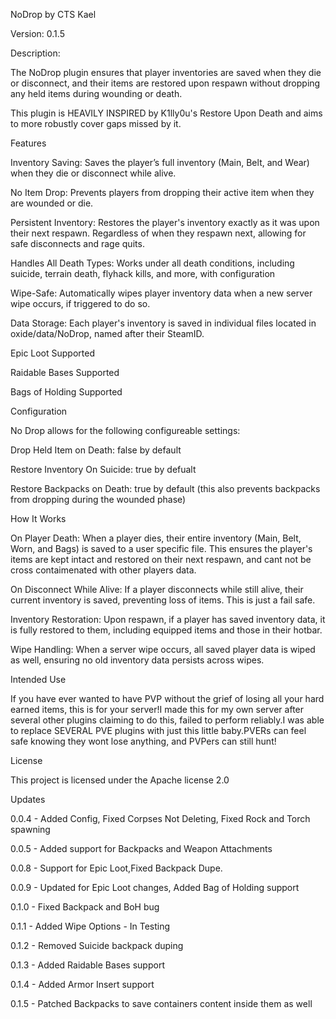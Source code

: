 NoDrop by CTS Kael

Version: 0.1.5

Description:

The NoDrop plugin ensures that player inventories are saved when they die or disconnect, and their items are restored upon respawn without dropping any held items during wounding or death.

This plugin is HEAVILY INSPIRED by K1lly0u's Restore Upon Death and aims to more robustly cover gaps missed by it.

Features

Inventory Saving: Saves the player’s full inventory (Main, Belt, and Wear) when they die or disconnect while alive.

No Item Drop: Prevents players from dropping their active item when they are wounded or die.

Persistent Inventory: Restores the player's inventory exactly as it was upon their next respawn. Regardless of when they respawn next, allowing for safe disconnects and rage quits.

Handles All Death Types: Works under all death conditions, including suicide, terrain death, flyhack kills, and more, with configuration

Wipe-Safe: Automatically wipes player inventory data when a new server wipe occurs, if triggered to do so.

Data Storage: Each player's inventory is saved in individual files located in oxide/data/NoDrop, named after their SteamID.

Epic Loot Supported

Raidable Bases Supported

Bags of Holding Supported

Configuration

No Drop allows for the following configureable settings:

Drop Held Item on Death: false by default

Restore Inventory On Suicide: true by defualt

Restore Backpacks on Death: true by default (this also prevents backpacks from dropping during the wounded phase)

How It Works

On Player Death: When a player dies, their entire inventory (Main, Belt, Worn, and Bags) is saved to a user specific file. This ensures the player's items are kept intact and restored on their next respawn, and cant not be cross contaimenated with other players data.

On Disconnect While Alive: If a player disconnects while still alive, their current inventory is saved, preventing loss of items. This is just a fail safe.

Inventory Restoration: Upon respawn, if a player has saved inventory data, it is fully restored to them, including equipped items and those in their hotbar.

Wipe Handling: When a server wipe occurs, all saved player data is wiped as well, ensuring no old inventory data persists across wipes.

Intended Use

If you have ever wanted to have PVP without the grief of losing all your hard earned items, this is for your server!I made this for my own server after several other plugins claiming to do this, failed to perform reliably.I was able to replace SEVERAL PVE plugins with just this little baby.PVERs can feel safe knowing they wont lose anything, and PVPers can still hunt!

License

This project is licensed under the Apache license 2.0

Updates

0.0.4 - Added Config, Fixed Corpses Not Deleting, Fixed Rock and Torch spawning

0.0.5 - Added support for Backpacks and Weapon Attachments

0.0.8 - Support for Epic Loot,Fixed Backpack Dupe.

0.0.9 - Updated for Epic Loot changes, Added Bag of Holding support

0.1.0 - Fixed Backpack and BoH bug

0.1.1 - Added Wipe Options - In Testing

0.1.2 - Removed Suicide backpack duping

0.1.3 - Added Raidable Bases support

0.1.4 - Added Armor Insert support

0.1.5 - Patched Backpacks to save containers content inside them as well

